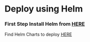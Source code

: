 # Deploy using Helm 

### First Step Install Helm from [HERE](https://helm.sh/docs/intro/install/)

Find Helm Charts to deploy [HERE](https://artifacthub.io/)